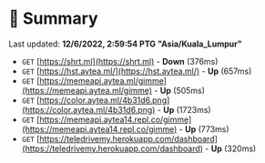 # 📖 Summary
Last updated: **12/6/2022, 2:59:54 PTG "Asia/Kuala_Lumpur"**

- `GET` [https://shrt.ml](https://shrt.ml) - **Down** (376ms)
- `GET` [https://hst.aytea.ml/](https://hst.aytea.ml/) - **Up** (657ms)
- `GET` [https://memeapi.aytea.ml/gimme](https://memeapi.aytea.ml/gimme) - **Up** (505ms)
- `GET` [https://color.aytea.ml/4b31d6.png](https://color.aytea.ml/4b31d6.png) - **Up** (1723ms)
- `GET` [https://memeapi.aytea14.repl.co/gimme](https://memeapi.aytea14.repl.co/gimme) - **Up** (773ms)
- `GET` [https://teledrivemy.herokuapp.com/dashboard](https://teledrivemy.herokuapp.com/dashboard) - **Up** (320ms)
